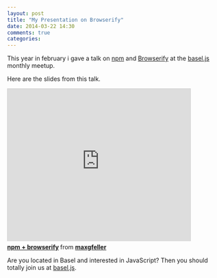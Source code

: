 ```yaml
---
layout: post
title: "My Presentation on Browserify"
date: 2014-03-22 14:30
comments: true
categories: 
---
```

This year in february i gave a talk on [npm](http://npmjs.org) and [Browserify](http://browserify.org) at the [basel.js](http://meetup.com/basel-js) monthly meetup.

Here are the slides from this talk.

<iframe src="http://www.slideshare.net/slideshow/embed_code/32576678" width="427" height="356" frameborder="0" marginwidth="0" marginheight="0" scrolling="no" style="border:1px solid #CCC; border-width:1px 1px 0; margin-bottom:5px; max-width: 100%;" allowfullscreen> </iframe> <div style="margin-bottom:5px"> <strong> <a href="https://de.slideshare.net/maxgfeller/browserify" title="npm + browserify" target="_blank">npm + browserify</a> </strong> from <strong><a href="http://www.slideshare.net/maxgfeller" target="_blank">maxgfeller</a></strong> </div>

Are you located in Basel and interested in JavaScript? Then you should totally join us at [basel.js](http://meetup.com/basel-js).